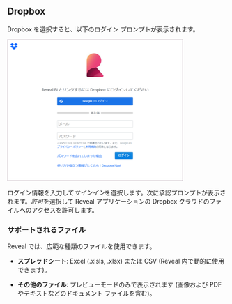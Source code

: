 ## Dropbox

Dropbox を選択すると、以下のログイン プロンプトが表示されます。

<img src="images/dropbox-login.png" alt="Dropbox login dialog" width="80%"/>

ログイン情報を入力して*サインイン*を選択します。次に承認プロンプトが表示されます。*許可*を選択して Reveal アプリケーションの Dropbox クラウドのファイルへのアクセスを許可します。

### サポートされるファイル

Reveal では、広範な種類のファイルを使用できます。

  - **スプレッドシート**: Excel (.xlsls, .xlsx) または CSV (Reveal 内で動的に使用できます)。

  - **その他のファイル**: プレビューモードのみで表示されます (画像および PDF やテキストなどのドキュメント ファイルを含む)。
